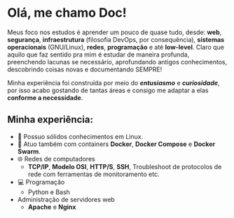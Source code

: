 # Olá, me chamo Doc!

Meus foco nos estudos é aprender um pouco de quase tudo, desde: **web**, **segurança**, **infraestrutura** (filosofia DevOps, por consequência), **sistemas operacionais** (GNU/Linux), **redes**, **programação** e até **low-level**.
Claro que aquilo que faz sentido pra mim é estudar de maneira profunda, preenchendo lacunas se necessário, aprofundando antigos conhecimentos, descobrindo coisas novas e documentando SEMPRE!

Minha experiência foi construída por meio do ***entusiasmo*** e ***curiosidade***, por isso acabo gostando de tantas áreas e consigo me adaptar a elas **conforme a necessidade**.


## Minha experiência:
- :penguin: Possuo sólidos conhecimentos em Linux.
- :whale: Atuo também com containers **Docker**, **Docker Compose** e **Docker Swarm**.
- :globe_with_meridians: Redes de computadores
  - **TCP/IP**, **Modelo OSI**, **HTTP/S**, **SSH**, Troubleshoot de protocolos de rede com ferramentas de monitoramento etc.
- :computer: Programação
  - Python e Bash
- Administração de servidores web
  - **Apache** e **Nginx**  
